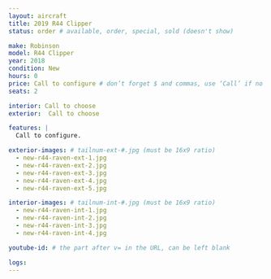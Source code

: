 ```yaml
---
layout: aircraft
title: 2019 R44 Clipper
status: order # available, order, special, sold (doesn't show)

make: Robinson
model: R44 Clipper
year: 2018
condition: New
hours: 0
price: Call to configure # don’t forget $ and commas, use ‘Call’ if no price listed
seats: 2

interior: Call to choose
exterior:  Call to choose

features: |
  Call to configure.

exterior-images: # tailnum-ext-#.jpg (must be 16x9 ratio)
  - new-r44-raven-ext-1.jpg
  - new-r44-raven-ext-2.jpg
  - new-r44-raven-ext-3.jpg
  - new-r44-raven-ext-4.jpg
  - new-r44-raven-ext-5.jpg

interior-images: # tailnum-int-#.jpg (must be 16x9 ratio)
  - new-r44-raven-int-1.jpg
  - new-r44-raven-int-2.jpg
  - new-r44-raven-int-3.jpg
  - new-r44-raven-int-4.jpg

youtube-id: # the part after v= in the URL, can be left blank

logs:
---
```

